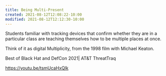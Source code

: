 ```yaml
---
title: Being Multi-Present
created: 2021-08-12T12:08:22-10:00
modified: 2021-08-12T12:12:30-10:00
---
```


Students familiar with tracking devices that confirm whether they are in a particular class are teaching themselves how to be multiple places at once.

Think of it as digital Multiplicity, from the 1998 film with Michael Keaton.

Best of Black Hat and DefCon 2021| AT&T ThreatTraq

https://youtu.be/tsmUcaHxQlk
